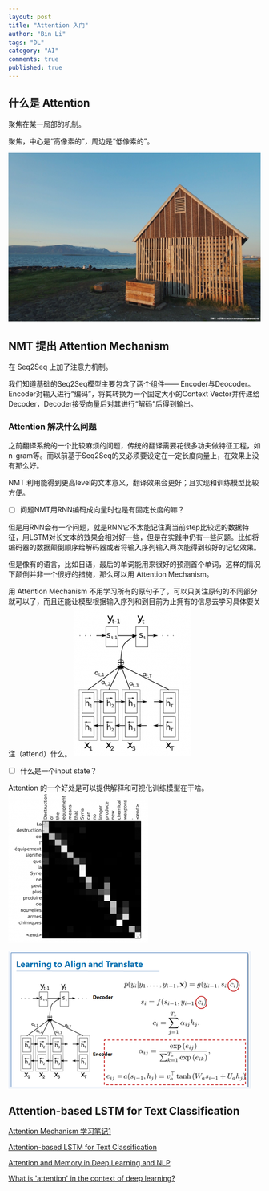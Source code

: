 ```yaml
---
layout: post
title: "Attention 入门"
author: "Bin Li"
tags: "DL"
category: "AI"
comments: true
published: true
---
```


## 什么是 Attention
聚焦在某一局部的机制。

聚焦，中心是“高像素的”，周边是“低像素的”。

![](/images/media/15223269611625.jpg)


## NMT 提出 Attention Mechanism 
在 Seq2Seq 上加了注意力机制。

我们知道基础的Seq2Seq模型主要包含了两个组件—— Encoder与Deocoder。Encoder对输入进行“编码”，将其转换为一个固定大小的Context Vector并传递给Decoder，Decoder接受向量后对其进行“解码”后得到输出。

### Attention 解决什么问题
之前翻译系统的一个比较麻烦的问题，传统的翻译需要花很多功夫做特征工程，如n-gram等。而以前基于Seq2Seq的又必须要设定在一定长度向量上，在效果上没有那么好。

NMT 利用能得到更高level的文本意义，翻译效果会更好；且实现和训练模型比较方便。

- [ ] 问题NMT用RNN编码成向量时也是有固定长度的嘛？

但是用RNN会有一个问题，就是RNN它不太能记住离当前step比较远的数据特征，用LSTM对长文本的效果会相对好一些，但是在实践中仍有一些问题。比如将编码器的数据颠倒顺序给解码器或者将输入序列输入两次能得到较好的记忆效果。

但是像有的语言，比如日语，最后的单词能用来很好的预测首个单词，这样的情况下颠倒并非一个很好的措施，那么可以用 Attention Mechanism。

用 Attention Mechanism 不用学习所有的原句子了，可以只关注原句的不同部分就可以了，而且还能让模型根据输入序列和到目前为止拥有的信息去学习具体要关注（attend）什么。
![](/images/media/15223344880250.png)

- [ ] 什么是一个input state？



Attention 的一个好处是可以提供解释和可视化训练模型在干啥。
![库](/images/media/15223344797783.png)


![](/images/media/15223277862279.png)



## Attention-based LSTM for Text Classification



[Attention Mechanism 学习笔记1](http://tobiaslee.top/2017/08/15/Attention-Mechanism-%E5%AD%A6%E4%B9%A0%E7%AC%94%E8%AE%B0/)

[Attention-based LSTM for Text Classification](http://tobiaslee.top/2017/08/29/Attention-based-LSTM-for-Text-Classification/)

[Attention and Memory in Deep Learning and NLP](http://www.wildml.com/2016/01/attention-and-memory-in-deep-learning-and-nlp/)

[What is 'attention' in the context of deep learning?](https://www.quora.com/What-is-attention-in-the-context-of-deep-learning)


